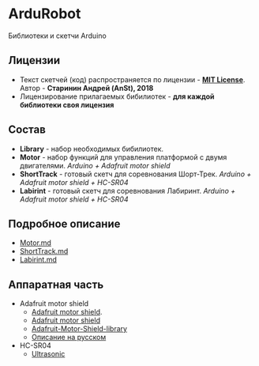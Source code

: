 # ArduRobot

Библиотеки и скетчи Arduino

## Лицензии
*  Текст скетчей (код) распространяется по лицензии - **[MIT License](LICENSE)**. Автор - **Старинин Андрей (AnSt), 2018**
*  Лицензирование прилагаемых бибилиотек - **для каждой библиотеки своя лицензия**  

## Состав
* **Library** - набор необходимых бибилиотек.
* **Motor** - набор функций для управления платформой с двумя двигателями. *Arduino + Adafruit motor shield*
* **ShortTrack** - готовый скетч для соревнования Шорт-Трек. *Arduino + Adafruit motor shield + HC-SR04*
* **Labirint** - готовый скетч для соревнования Лабиринт. *Arduino + Adafruit motor shield + HC-SR04*

## Подробное описание
* [Motor.md](Motor/Motor.md)
* [ShortTrack.md](ShortTrack/ShortTrack.md)
* [Labirint.md](Labirint/Labirint.md)

## Аппаратная часть
* Adafruit motor shield
	+ [Adafruit motor shield](https://www.adafruit.com/product/81#Learn).
	+ [Adafruit motor shield](https://learn.adafruit.com/adafruit-motor-shield)
	+ [Adafruit-Motor-Shield-library](https://github.com/adafruit/Adafruit-Motor-Shield-library)
	+ [Описание на русском](http://zelectro.cc/Adafruit_motor_shield)
* HC-SR04
	+ [Ultrasonic](https://github.com/ErickSimoes/Ultrasonic) 